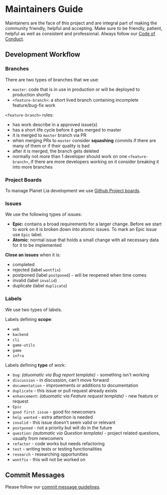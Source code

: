 # Maintainers Guide

Maintainers are the face of this project and are integral part of making the community friendly, helpful and accepting.
Make sure to be friendly, patient, helpful as well as consistent and professional. 
Always follow our [Code of Conduct](../CODE_OF_CONDUCT.md).

## Development Workflow

### Branches
There are two types of branches that we use:

* `master`: code that is in use in production or will be deployed to production shortly 
* `<feature-branch>`: a short lived branch containing incomplete feature/bug-fix work

`<feature-branch>` rules:
* has work describe in a approved issue(s)
* has a short life cycle before it gets merged to master
* it is merged to `master` branch via PR
* when merging PRs to `master` consider **squashing** commits if there are many of them or if their quality is bad
* after it is merged, the branch gets deleted
* normally not more than 1 developer should work on one `<feature-branch>`, if there are more developers working on it consider breaking it into more branches

### Project Boards
To manage Planet Lia development we use [Github Project boards](https://github.com/planet-lia/planet-lia/projects).

### Issues
We use the following types of issues:

* **Epic:** contains a broad requirements for a larger change. Before we start to work on it is broken down into atomic issues. To mark an Epic issue use `Epic` label.
* **Atomic**: normal issue that holds a small change with all necessary data for it to be implemented

**Close an issues** when it is:
* completed
* rejected (label `wontfix`)
* postponed (label `postponed`) - will be reopened when time comes
* invalid (label `invalid`)
* duplicate (label `duplicate`)

### Labels
We use two types of labels.

Labels defining **scope**:
* `web`
* `backend`
* `cli`
* `game-utils`
* `game`
* `infra`

Labels defining **type** of work:
* `bug`: *(atuomatic via Bug report template)* - something isn't working
* `discussion` - in discussion, can't move forward
* `documentation` - improvements or additions to documentation
* `duplicate` - this issue or pull request already exists
* `enhancement`: *(atuomatic via Feature request template)* - new feature or request
* `Epic`
* `good first issue` - good for newcomers
* `help wanted` - extra attention is needed
* `invalid` - this issue doesn't seem valid or relevant
* `postponed` - not a priority but will do in the future
* `question`: *(automatic via Question template)* - project related questions, usually from newcomers 
* `refactor` - code works but needs refactoring
* `test` - writing tests or testing functionalities
* `research` - researching opportunities
* `wontfix` - this will not be worked on


## Commit Messages

Please follow our [commit message guidelines](../CONTRIBUTING.md#commit-messages).